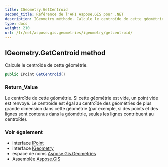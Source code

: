 ```yaml
---
title: IGeometry.GetCentroid
second_title: Référence de l'API Aspose.GIS pour .NET
description: IGeometry méthode. Calcule le centroïde de cette géométrie.
type: docs
weight: 210
url: /fr/net/aspose.gis.geometries/igeometry/getcentroid/
---
```

## IGeometry.GetCentroid method

Calcule le centroïde de cette géométrie.

```csharp
public IPoint GetCentroid()
```

### Return_Value

Le centroïde de cette géométrie. Si cette géométrie est vide, un point vide est renvoyé. Le centroïde est égal au centroïde des géométries de plus grande dimension dans cette géométrie (par exemple, si des points et des lignes sont contenus dans la géométrie, seules les lignes contribuent au centroïde).

### Voir également

* interface [IPoint](../../ipoint/)
* interface [IGeometry](../)
* espace de noms [Aspose.Gis.Geometries](../../igeometry/)
* Assemblée [Aspose.GIS](../../../)


